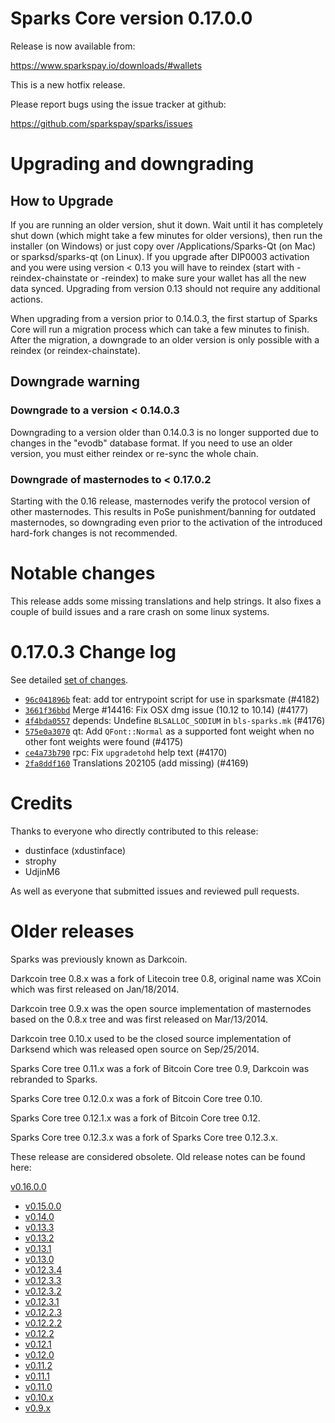 Sparks Core version 0.17.0.0
==========================

Release is now available from:

  <https://www.sparkspay.io/downloads/#wallets>

This is a new hotfix release.

Please report bugs using the issue tracker at github:

  <https://github.com/sparkspay/sparks/issues>


Upgrading and downgrading
=========================

How to Upgrade
--------------

If you are running an older version, shut it down. Wait until it has completely
shut down (which might take a few minutes for older versions), then run the
installer (on Windows) or just copy over /Applications/Sparks-Qt (on Mac) or
sparksd/sparks-qt (on Linux). If you upgrade after DIP0003 activation and you were
using version < 0.13 you will have to reindex (start with -reindex-chainstate
or -reindex) to make sure your wallet has all the new data synced. Upgrading
from version 0.13 should not require any additional actions.

When upgrading from a version prior to 0.14.0.3, the
first startup of Sparks Core will run a migration process which can take a few
minutes to finish. After the migration, a downgrade to an older version is only
possible with a reindex (or reindex-chainstate).

Downgrade warning
-----------------

### Downgrade to a version < 0.14.0.3

Downgrading to a version older than 0.14.0.3 is no longer supported due to
changes in the "evodb" database format. If you need to use an older version,
you must either reindex or re-sync the whole chain.

### Downgrade of masternodes to < 0.17.0.2

Starting with the 0.16 release, masternodes verify the protocol version of other
masternodes. This results in PoSe punishment/banning for outdated masternodes,
so downgrading even prior to the activation of the introduced hard-fork changes
is not recommended.

Notable changes
===============

This release adds some missing translations and help strings. It also fixes
a couple of build issues and a rare crash on some linux systems.

0.17.0.3 Change log
===================

See detailed [set of changes](https://github.com/sparkspay/sparks/compare/v0.16.0.0...sparkspay:v0.17.0.0).

- [`96c041896b`](https://github.com/sparkspay/sparks/commit/96c041896b) feat: add tor entrypoint script for use in sparksmate (#4182)
- [`3661f36bbd`](https://github.com/sparkspay/sparks/commit/3661f36bbd) Merge #14416: Fix OSX dmg issue (10.12 to 10.14) (#4177)
- [`4f4bda0557`](https://github.com/sparkspay/sparks/commit/4f4bda0557) depends: Undefine `BLSALLOC_SODIUM` in `bls-sparks.mk` (#4176)
- [`575e0a3070`](https://github.com/sparkspay/sparks/commit/575e0a3070) qt: Add `QFont::Normal` as a supported font weight when no other font weights were found (#4175)
- [`ce4a73b790`](https://github.com/sparkspay/sparks/commit/ce4a73b790) rpc: Fix `upgradetohd` help text (#4170)
- [`2fa8ddf160`](https://github.com/sparkspay/sparks/commit/2fa8ddf160) Translations 202105 (add missing) (#4169)

Credits
=======

Thanks to everyone who directly contributed to this release:

- dustinface (xdustinface)
- strophy
- UdjinM6

As well as everyone that submitted issues and reviewed pull requests.

Older releases
==============

Sparks was previously known as Darkcoin.

Darkcoin tree 0.8.x was a fork of Litecoin tree 0.8, original name was XCoin
which was first released on Jan/18/2014.

Darkcoin tree 0.9.x was the open source implementation of masternodes based on
the 0.8.x tree and was first released on Mar/13/2014.

Darkcoin tree 0.10.x used to be the closed source implementation of Darksend
which was released open source on Sep/25/2014.

Sparks Core tree 0.11.x was a fork of Bitcoin Core tree 0.9,
Darkcoin was rebranded to Sparks.

Sparks Core tree 0.12.0.x was a fork of Bitcoin Core tree 0.10.

Sparks Core tree 0.12.1.x was a fork of Bitcoin Core tree 0.12.

Sparks Core tree 0.12.3.x was a fork of Sparks Core tree 0.12.3.x.

These release are considered obsolete. Old release notes can be found here:

  [v0.16.0.0](https://github.com/sparkspay/sparks/blob/master/doc/release-notes/sparks/release-notes-0.16.0.1.md)
- [v0.15.0.0](https://github.com/sparkspay/sparks/blob/master/doc/release-notes/sparks/release-notes-0.15.0.0.md) 
- [v0.14.0](https://github.com/sparkspay/sparks/blob/master/doc/release-notes/Sparks/release-notes-0.14.0.md)
- [v0.13.3](https://github.com/sparkspay/sparks/blob/master/doc/release-notes/Sparks/release-notes-0.13.3.md)
- [v0.13.2](https://github.com/sparkspay/sparks/blob/master/doc/release-notes/Sparks/release-notes-0.13.2.md)
- [v0.13.1](https://github.com/sparkspay/sparks/blob/master/doc/release-notes/Sparks/release-notes-0.13.1.md)
- [v0.13.0](https://github.com/sparkspay/sparks/blob/master/doc/release-notes/Sparks/release-notes-0.13.0.md)
- [v0.12.3.4](https://github.com/sparkspay/sparks/blob/master/doc/release-notes/Sparks/release-notes-0.12.3.4.md)
- [v0.12.3.3](https://github.com/sparkspay/sparks/blob/master/doc/release-notes/Sparks/release-notes-0.12.3.3.md)
- [v0.12.3.2](https://github.com/sparkspay/sparks/blob/master/doc/release-notes/Sparks/release-notes-0.12.3.2.md)
- [v0.12.3.1](https://github.com/sparkspay/sparks/blob/master/doc/release-notes/Sparks/release-notes-0.12.3.1.md)
- [v0.12.2.3](https://github.com/sparkspay/sparks/blob/master/doc/release-notes/Sparks/release-notes-0.12.2.3.md)
- [v0.12.2.2](https://github.com/sparkspay/sparks/blob/master/doc/release-notes/Sparks/release-notes-0.12.2.2.md)
- [v0.12.2](https://github.com/sparkspay/sparks/blob/master/doc/release-notes/Sparks/release-notes-0.12.2.md)
- [v0.12.1](https://github.com/sparkspay/sparks/blob/master/doc/release-notes/Sparks/release-notes-0.12.1.md)
- [v0.12.0](https://github.com/sparkspay/sparks/blob/master/doc/release-notes/Sparks/release-notes-0.12.0.md)
- [v0.11.2](https://github.com/sparkspay/sparks/blob/master/doc/release-notes/Sparks/release-notes-0.11.2.md)
- [v0.11.1](https://github.com/sparkspay/sparks/blob/master/doc/release-notes/Sparks/release-notes-0.11.1.md)
- [v0.11.0](https://github.com/sparkspay/sparks/blob/master/doc/release-notes/Sparks/release-notes-0.11.0.md)
- [v0.10.x](https://github.com/sparkspay/sparks/blob/master/doc/release-notes/Sparks/release-notes-0.10.0.md)
- [v0.9.x](https://github.com/sparkspay/sparks/blob/master/doc/release-notes/Sparks/release-notes-0.9.0.md) 
